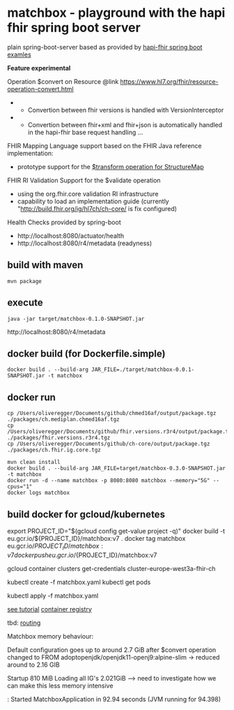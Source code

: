 # matchbox - playground with the hapi fhir spring boot server

plain spring-boot-server based as provided by [hapi-fhir spring boot examles](https://github.com/jamesagnew/hapi-fhir/tree/master/hapi-fhir-spring-boot)

**Feature experimental**

 Operation $convert on Resource @link https://www.hl7.org/fhir/resource-operation-convert.html
 * - Convertion between fhir versions is handled with VersionInterceptor 
 * - Convertion between fhir+xml and fhir+json is automatically handled in the hapi-fhir base request handling ...

FHIR Mapping Language support based on the FHIR Java reference implementation:
* prototype support for the [$transform operation for StructureMap](http://www.hl7.org/fhir/structuremap-operation-transform.html)

FHIR RI Validation Support for the $validate operation
* using the org.fhir.core validation RI infrastructure
* capability to load an implementation guide (currently "http://build.fhir.org/ig/hl7ch/ch-core/ is fix configured) 

Health Checks provided by spring-boot
* http://localhost:8080/actuator/health
* http://localhost:8080/r4/metadata (readyness)

## build with maven
```
mvn package
```

## execute
```
java -jar target/matchbox-0.1.0-SNAPSHOT.jar
```

http://localhost:8080/r4/metadata


## docker build (for Dockerfile.simple)
```
docker build . --build-arg JAR_FILE=./target/matchbox-0.0.1-SNAPSHOT.jar -t matchbox
```

## docker run
```
cp /Users/oliveregger/Documents/github/chmed16af/output/package.tgz ./packages/ch.mediplan.chmed16af.tgz
cp /Users/oliveregger/Documents/github/fhir.versions.r3r4/output/package.tgz ./packages/fhir.versions.r3r4.tgz
cp /Users/oliveregger/Documents/github/ch-core/output/package.tgz ./packages/ch.fhir.ig.core.tgz

mvn clean install
docker build . --build-arg JAR_FILE=target/matchbox-0.3.0-SNAPSHOT.jar -t matchbox
docker run -d --name matchbox -p 8080:8080 matchbox --memory="5G" --cpus="1"
docker logs matchbox
```


## build docker for gcloud/kubernetes

export PROJECT_ID="$(gcloud config get-value project -q)"
docker build -t eu.gcr.io/${PROJECT_ID}/matchbox:v7 .
docker tag matchbox eu.gcr.io/${PROJECT_ID}/matchbox:v7
docker push eu.gcr.io/${PROJECT_ID}/matchbox:v7

gcloud container clusters get-credentials cluster-europe-west3a-fhir-ch

kubectl create -f matchbox.yaml
kubectl get pods

kubectl apply -f matchbox.yaml 

[see tutorial](https://cloud.google.com/kubernetes-engine/docs/tutorials/hello-app?hl=de)
[container registry](https://console.cloud.google.com/gcr/images/fhir-ch?project=fhir-ch&authuser=1&folder&hl=de&organizationId=22040958741)



tbd:
[routing](https://medium.com/google-cloud/kubernetes-routing-internal-services-through-fqdn-d98db92b79d3)



Matchbox memory behaviour:

Default configuration goes up to around 2.7 GiB after $convert operation
changed to FROM adoptopenjdk/openjdk11-openj9:alpine-slim -> reduced around to 2.16 GIB

Startup 810 MiB
Loading all IG's 2.021GiB 
--> need to investigate how we can make this less memory intensive

 : Started MatchboxApplication in 92.94 seconds (JVM running for 94.398)
